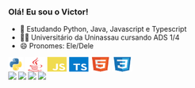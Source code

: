 ### Olá! Eu sou o Victor!

- 🌱 Estudando Python, Java, Javascript e Typescript
- 👨‍🎓 Universitário da Uninassau cursando ADS 1/4
- 😄 Pronomes: Ele/Dele

<div Style="display: inline_block">
<img align="center" alt="Python" height="30" widht="40" src="https://raw.githubusercontent.com/devicons/devicon/master/icons/python/python-original.svg">
<img align="center" alt="java" height="30" width="40" src="https://raw.githubusercontent.com/devicons/devicon/master/icons/java/java-plain.svg">
<img align="center" alt="Js" height="30" width="40" src="https://raw.githubusercontent.com/devicons/devicon/master/icons/javascript/javascript-plain.svg">
<img align="center" alt="Ts" height="30" width="40" src="https://raw.githubusercontent.com/devicons/devicon/master/icons/typescript/typescript-plain.svg"> 
<img align="center" alt="HTML" height="30" width="40" src="https://raw.githubusercontent.com/devicons/devicon/master/icons/html5/html5-original.svg">
<img align="center" alt="CSS" height="30" width="40" src="https://raw.githubusercontent.com/devicons/devicon/master/icons/css3/css3-original.svg">

</div>
  <a target="_blank" href="https://instagram.com/vfsomente"><img src="https://img.shields.io/badge/-Instagram-%23E4405F?style=for-the-badge&logo=instagram&logoColor=white"></a>
 	<a target="_blank" href="https://www.twitch.tv/vfsomente"><img src="https://img.shields.io/badge/Twitch-9146FF?style=for-the-badge&logo=twitch&logoColor=white"></a>
  <a target="_blank" href = "mailto:vfsomente@gmail.com"><img src="https://img.shields.io/badge/-Gmail-%23333?style=for-the-badge&logo=gmail&logoColor=white" ></a>
  <a target="_blank" href="https://www.linkedin.com/in/victor-fernandes-3416032a8/"><img src="https://img.shields.io/badge/-LinkedIn-%230077B5?style=for-the-badge&logo=linkedin&logoColor=white"></a>
  
</div>
